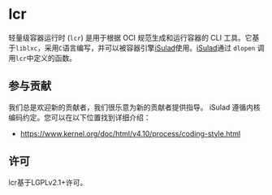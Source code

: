 # lcr

轻量级容器运行时 (`lcr`) 是用于根据 OCI 规范生成和运行容器的 CLI 工具。它基于`liblxc`，采用`C`语言编写，并可以被容器引擎[iSulad](https://gitee.com/openeuler/iSulad)使用。[iSulad](https://gitee.com/openeuler/iSulad)通过 `dlopen` 调用`lcr`中定义的函数。

## 参与贡献

我们总是欢迎新的贡献者，我们很乐意为新的贡献者提供指导。 iSulad 遵循内核编码约定。您可以在以下位置找到详细介绍：

- https://www.kernel.org/doc/html/v4.10/process/coding-style.html

  

## 许可

lcr基于LGPLv2.1+许可。

